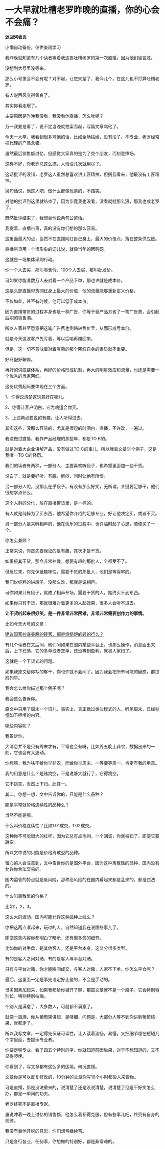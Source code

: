 # 一大早就吐槽老罗昨晚的直播，你的心会不会痛？

[**返回列表页**](/gzh/记忆承载3)

小懒自动备份，仅供查阅学习

我昨晚就知道有几个读者等着我连夜吐槽老罗的第一次直播，因为他们留言过。

  

没想到大号里没等来。

  

那么小号里会不会有呢？对不起，让您失望了，我今儿个，在这儿也不打算吐槽老罗。

  

有人说西风变得善良了。

  

其实你看走眼了。

  

主要原因是昨晚我没看，我没看他直播，怎么吐呢？

  

万一我要是看了，说不定当晚就拍案而起，写篇文章骂他了。

  

今天一大早，我看到很多骂他的话，比如全场枯燥，没有段子，不专业，老罗经常把代理的产品念错。

  

虽然最后销售额过亿，但感觉大家真的是为了交个朋友，而刻意捧场。

  

这样不好，你老罗总这么搞，人情没几次就用尽了。

  

这话批评的没错，老罗这人虽然总喜欢讲工匠精神，但搁我看来，他最没有工匠精神。

  

换句话说，他这人吧，做什么都像玩票的，不踏实。

  

对他的批评到这里就结束了，因为毕竟我也没看，没看就批那么狠，那我也成老罗了。

  

既然批评结束了，我想替他说两句公道话。

  

我觉着，直播带货，真的没有你们想的那么容易。

  

这里面最大的点，当然不在直播网红自己身上，最大的价值点，落在整条供应链。

  

直播带货用一个很形象的词儿说，就像当年的团购网。

  

这就是一场集体采购行动。

  

你一个人去买，那叫零售价，100个人去买，那叫批发价。

  

可如果你能凑数万人去对着一个产品下单，那也许就是成本价。

  

这是头部直播带货网红身上最大的价值，他的流量能够重新定义价格。

  

不仅如此，甚至有时候，他可以低于成本价。

  

因为直播带货的过程本身也是一种广告，你等于替产品方省了一笔广告费，会引起后期的销售潮。

  

所以人家甚至愿意把这笔广告费也倒贴进售价里，从而形成亏本价。

  

就是今天这波客户先亏着，等以后咱再赚回来。

  

但是，这一切不意味着对着屏幕的那个网红自身的素质就不重要。

  

好马配好鞍嘛。

  

再好的供应链体系，再好的价格形成机制，再大的明星效应和流量，也还是需要一个优秀的当家网红。

  

这份优秀起码要体现在三个方面。

  

1、你得说清楚这玩意好在哪儿。  

2、你得让客户明白，它为啥适合你买。

3、上述两点要说的有趣，让人听得进去。

  

其实这些，没那么容易的，尤其是很短的时间内，直播，不许改，一遍过。

  

我没做过直播，我作产品经理的那些年，都是TO B的。

  

就是对着大企业讲解产品，没有做过TO C的事儿，所以我拿文章举个例子，这是我唯一TO C的经历。

  

我们的读者有两种，一部分人，主要喜欢听段子，也希望里面加一些干货。

  

说白了，就是要好听，有趣，解闷，同时让他有所悟。

  

另一部分人呢，没那么在乎段子。有没有那么好笑，无所谓。关键要足够干，他们很想学点什么。

  

这个人群的分化，放在直播带货里，是一样的。

  

有人就是纯粹为了买东西，他希望你介绍的足够专业，好让他决定买，或者不买。

  

另一部分人是来听相声的，他在快乐的过程中，也许临时起了心思，顺便买了一个。

  

你怎么兼顾？

  

正常来说，你首先要保证的是有趣，其次才是干货。

  

如果极其干货，那会非常枯燥，想要有趣的那批人，全都受不了。

  

但反过来，你先保证趣味性，需要干货的那批人，他们是等得牢的。

  

我们说纯粹的讲段子，没那么难，那就是说相声。

  

可你如果只有段子，就成了相声专场，需要干货的人，始终买不到东西。

  

如果你只有干货，那就很难对着更多的人起效果，很多人会听不进去。

  

 **让干货听起来很好笑，是一件非常非常困难，非常非常需要创作力的事情。**  

  

比如今天大号的文章：

  

[建议国家抄底美股的砖家，都是烧锅炉的转的行么？](https://mp.weixin.qq.com/s?__biz=MzU0MjYwNDU2Mw==&mid=2247488808&idx=1&sn=252105916df62acd66027eb5df2acf67&chksm=fb197954cc6ef042f4f586dcb9945efe80c6c9a3c7aabf0e863e95b83d3b65b246194148b064&token=886618185&lang=zh_CN&scene=21#wechat_redirect)

  

有几个读者在文后问，他们问如果在国内某些平台上，也那么操作，消息面出来后，上下扫荡，它的多单或者空单，还没等到盈利，就被人家扫了。

  

这就是一个干货式的问题。

  

如果我原文给你写的够干，你也许就不会问了。因为我会把所有可能的疑惑，都提前列举。

  

我会怎么给你描述那个例子呢？

  

我会这么告诉你。

  

原文中只用了周末一个词儿，事实上，真正做过类似模式的人，听见周末，已经秒懂如下啰嗦的内容。

  

哪些内容呢？

  

我告诉你。

  

大消息并不是只有周末才有，平常也会有呀，比如周五晚上非农，数据出来的一刻，它也会有大波动。

  

你想嘛，我为啥不给你举非农，而给你举周末，一等要等周一，肯定有我的用意。

  

我的用意是什么？是赌跳空，不是说够大就行了，它得跳空。

  

它不跳空，当然上下扫。此其一。

  

其二，你想一想，文中告诉你的，只能是什么品种？

  

能是平常就价格连续性的品种么？

  

当然不能是嘛。

  

什么叫价格连续性？比如1.01成交，1.02成交。

  

这种你不可能很大的杠杆，因为它总有点毛刺，一个回调，你就被扫了，即便它要跳空。

  

所以文中说的只能是价格离散型的品种。

  

留心的人会注意到，文中告诉你的是国外平台，因为这种离散性的品种，国内没有允许你合法交易的。

  

国内监管的特点就是低风险，那种高风险的在国内看起来都是乱来的，都是违法的。

  

什么叫离散型的价格？

  

比如1，2，3。

  

这么大的波动，国内可能允许这种品种上线么？

  

你把这两点凑起来，玩过的人，自然知道我在说哪些事儿了。

  

即便这些内容你都明白了暗示，还有很多旁的细节。

  

比如你的对手盘，是其他客人，还是平台本身，这又分很多类型。

  

有的是客人之间对赌，有的是客人与平台对赌。

  

只有与平台对赌，你才能瞬间成交，与客人对赌，人家不下单，你怎么平仓呢？

  

最后，这里面一定是事先设定好止盈的，不会是手动的。

  

很多因素加起来，如果我都给你铺开了聊，那篇文章就不是一个段子，它会特别特别长，特别特别枯燥。

  

个别人是满意了，大多数人，可就都不满意了。

  

就像一瓶酒，你从葡萄架讲起，是够细，问题是，大部分人等不到你讲到葡萄结果，就都走了。

  

所以我写文章，一定得先保证可读性，让人读着流畅，易懂。又把细节埋在短短几个字里面，去提示专业者。

  

你要足够专业，看了四五个特别的字，你就知道前因后果，对于不想知道的，又不显得啰嗦。

  

你看到了，写文章都有这么多的困境，何况直播。

  

文章你是可以反复修改的，10分钟的文章你写10个小时都没人来管你。

  

可是直播，那是没法重来的，说清楚了还是没说清楚，说清楚了但是不好笑怎么办，都是一瞬间的功夫。

  

老罗终究不是直播专家。

  

虽说冲着一晚上过亿的销售额，他怎么着都得克服，但有些事儿吧，终究有自身的规律。

  

我没有替他开脱的意思，你们想骂继续骂。

  

只是各行各业，任何事，你想做的特别好，都是非常难的。

